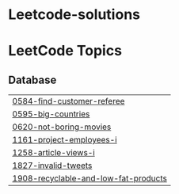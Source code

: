 # Leetcode-solutions
<!---LeetCode Topics Start-->
# LeetCode Topics
## Database
|  |
| ------- |
| [0584-find-customer-referee](https://github.com/IsratJahan909/Leetcode-solutions/tree/master/0584-find-customer-referee) |
| [0595-big-countries](https://github.com/IsratJahan909/Leetcode-solutions/tree/master/0595-big-countries) |
| [0620-not-boring-movies](https://github.com/IsratJahan909/Leetcode-solutions/tree/master/0620-not-boring-movies) |
| [1161-project-employees-i](https://github.com/IsratJahan909/Leetcode-solutions/tree/master/1161-project-employees-i) |
| [1258-article-views-i](https://github.com/IsratJahan909/Leetcode-solutions/tree/master/1258-article-views-i) |
| [1827-invalid-tweets](https://github.com/IsratJahan909/Leetcode-solutions/tree/master/1827-invalid-tweets) |
| [1908-recyclable-and-low-fat-products](https://github.com/IsratJahan909/Leetcode-solutions/tree/master/1908-recyclable-and-low-fat-products) |
<!---LeetCode Topics End-->